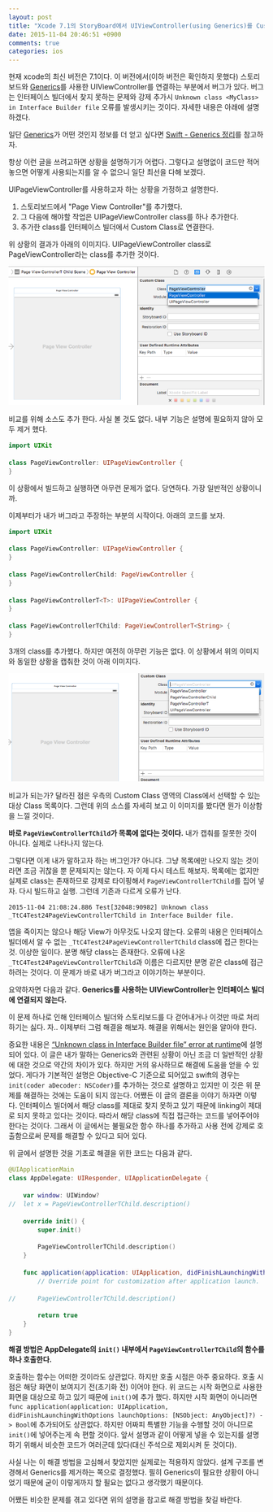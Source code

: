 ```yaml
---
layout: post
title: "Xcode 7.1의 StoryBoard에서 UIViewController(using Generics)를 Custom Class로 연결할 때 발생하는 오류"
date: 2015-11-04 20:46:51 +0900
comments: true
categories: ios
---
```

현재 xcode의 최신 버전은 7.1이다. 이 버전에서(이하 버전은 확인하지 못했다) 스토리보드와 [Generics](https://developer.apple.com/library/ios/documentation/Swift/Conceptual/Swift_Programming_Language/Generics.html)를 사용한 UIViewController를 연결하는 부분에서 버그가 있다. 버그는 인터페이스 빌더에서 찾지 못하는 문제와 강제 추가시 `Unknown class <MyClass> in Interface Builder file` 오류를 발생시키는 것이다. 자세한 내용은 아래에 설명하겠다.

일단 [Generics](https://developer.apple.com/library/ios/documentation/Swift/Conceptual/Swift_Programming_Language/Generics.html)가 어떤 것인지 정보를 더 얻고 싶다면 [Swift - Generics 정리](http://minsone.github.io/mac/ios/swift-generics-summary/)를 참고하자.

항상 이런 글을 쓰려고하면 상황을 설명하기가 어렵다. 그렇다고 설명없이 코드만 적어놓으면 어떻게 사용되는지를 알 수 없으니 일단 최선을 다해 보겠다.

UIPageViewController를 사용하고자 하는 상황을 가정하고 설명한다.

1. 스토리보드에서 "Page View Controller"를 추가했다.
2. 그 다음에 해야할 작업은 UIPageViewController class를 하나 추가한다.
3. 추가한 class를 인터페이스 빌더에서 Custom Class로 연결한다.

위 상황의 결과가 아래의 이미지다. UIPageViewController class로 PageViewController라는 class를 추가한 것이다.

![xcode](/img/2015-11/04-xcode-storyboard-with-uiviewcontroller-using-generics-1.png)

비교를 위해 소스도 추가 한다. 사실 볼 것도 없다. 내부 기능은 설명에 필요하지 않아 모두 제거 했다.

```swift
import UIKit

class PageViewController: UIPageViewController {
}
```

이 상황에서 빌드하고 실행하면 아무런 문제가 없다. 당연하다. 가장 일반적인 상황이니까.

이제부터가 내가 버그라고 주장하는 부분의 시작이다. 아래의 코드를 보자.

```swift
import UIKit

class PageViewController: UIPageViewController {
}

class PageViewControllerChild: PageViewController {
}

class PageViewControllerT<T>: UIPageViewController {
}

class PageViewControllerTChild: PageViewControllerT<String> {
}
```

3개의 class를 추가했다. 하지만 여전히 아무런 기능은 없다. 이 상황에서 위의 이미지와 동일한 상황을 캡춰한 것이 아래 이미지다.

![xcode](/img/2015-11/04-xcode-storyboard-with-uiviewcontroller-using-generics-2.png)

비교가 되는가? 달라진 점은 우측의 Custom Class 영역의 Class에서 선택할 수 있는 대상 Class 목록이다.
그런데 위의 소스를 자세히 보고 이 이미지를 봤다면 뭔가 이상함을 느낄 것이다.

**바로 `PageViewControllerTChild`가 목록에 없다는 것이다.** 내가 캡춰를 잘못한 것이 아니다. 실제로 나타나지 않는다.

그렇다면 이게 내가 말하고자 하는 버그인가? 아니다. 그냥 목록에만 나오지 않는 것이라면 조금 귀찮을 뿐 문제되지는 않는다.
자 이제 다시 테스트 해보자. 목록에는 없지만 실제로 class는 존재하므로 강제로 타이핑해서 `PageViewControllerTChild`를 집어 넣자.
다시 빌드하고 실행. 그런데 기존과 다르게 오류가 난다.

```
2015-11-04 21:08:24.886 Test[32048:90982] Unknown class _TtC4Test24PageViewControllerTChild in Interface Builder file.
```

앱을 죽이지는 않으나 해당 View가 아무것도 나오지 않는다.
오류의 내용은 인터페이스 빌더에서 알 수 없는 `_TtC4Test24PageViewControllerTChild` class에 접근 한다는 것.
이상한 일이다. 분명 해당 class는 존재한다. 오류에 나온 `_TtC4Test24PageViewControllerTChild`과 이름은 다르지만 분명 같은 class에 접근하려는 것이다.
이 문제가 바로 내가 버그라고 이야기하는 부분이다.

요약하자면 다음과 같다. **Generics를 사용하는 UIViewController는 인터페이스 빌더에 연결되지 않는다.**

이 문제 하나로 인해 인터페이스 빌더와 스토리보드를 다 걷어내거나 이것만 따로 처리하기는 싫다.
자.. 이제부터 그럼 해결을 해보자. 해결을 위해서는 원인을 알아야 한다.

중요한 내용은 [“Unknown class <MyClass> in Interface Builder file” error at runtime](http://stackoverflow.com/a/1725893)에 설명되어 있다.
이 글은 내가 말하는 Generics와 관련된 상황이 아닌 조금 더 일반적인 상황에 대한 것으로 약간의 차이가 있다. 하지만 거의 유사하므로 해결에 도움을 얻을 수 있었다.
게다가 기본적인 설명은 Objective-C 기준으로 되어있고 swift의 경우는 `init(coder aDecoder: NSCoder)`를 추가하는 것으로 설명하고 있지만 이 것은 위 문제를 해결하는 것에는 도움이 되지 않는다.
어쨌든 이 글의 결론을 이야기 하자면 이렇다. 인터페이스 빌더에서 해당 class를 제대로 찾지 못하고 있기 때문에 linking이 제대로 되지 못하고 있다는 것이다.
따라서 해당 class에 직접 접근하는 코드를 넣어주어야 한다는 것이다. 그래서 이 글에서는 불필요한 함수 하나를 추가하고 사용 전에 강제로 호출함으로써 문제를 해결할 수 있다고 되어 있다.

위 글에서 설명한 것을 기초로 해결을 위한 코드는 다음과 같다.

```swift
@UIApplicationMain
class AppDelegate: UIResponder, UIApplicationDelegate {

	var window: UIWindow?
//	let x = PageViewControllerTChild.description()

	override init() {
		super.init()

		PageViewControllerTChild.description()
	}

	func application(application: UIApplication, didFinishLaunchingWithOptions launchOptions: [NSObject: AnyObject]?) -> Bool {
		// Override point for customization after application launch.

//		PageViewControllerTChild.description()

		return true
	}
}
```

**해결 방법은 AppDelegate의 `init()` 내부에서 `PageViewControllerTChild`의 함수를 하나 호출한다.**

호출하는 함수는 어떠한 것이라도 상관없다. 하지만 호출 시점은 아주 중요하다. 호출 시점은 해당 화면이 보여지기 전(초기화 전) 이어야 한다.
위 코드는 시작 화면으로 사용한 화면을 대상으로 하고 있기 때문에 `init()`에 추가 했다. 하지만 시작 화면이 아니라면 `func application(application: UIApplication, didFinishLaunchingWithOptions launchOptions: [NSObject: AnyObject]?) -> Bool`에 추가되어도 상관없다. 하지만 어짜피 특별한 기능을 수행할 것이 아니므로 `init()`에 넣어주는게 속 편할 것이다. 앞서 설명과 같이 어떻게 넣을 수 있는지를 설명하기 위해서 비슷한 코드가 여러군데 있다(대신 주석으로 제외시켜 둔 것이다).

사실 나는 이 해결 방법을 고심해서 찾았지만 실제로는 적용하지 않았다. 설계 구조를 변경해서 Generics를 제거하는 쪽으로 결정했다. 필히 Generics이 필요한 상황이 아니었기 때문에 굳이 이렇게까지 할 필요는 없다고 생각했기 때문이다.

어쨌든 비슷한 문제를 겪고 있다면 위의 설명을 참고로 해결 방법을 찾길 바란다.

